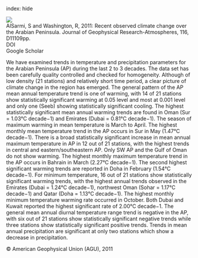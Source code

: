 index: hide

<div class="Citation">
    <div class="Citation-thumb CitationThumb-linked"  data-href="https://doi.org/10.1029/2010jd015459">
      <img src="https://static.claimspace.cloud/climate-study-static/refs/thumbs/14/AlSarmi_and_Washington_2011-thumb.png" />
    </div>

  <div class="Citation-body">
    <div class="Citation-text">AlSarmi, S and Washington, R, 2011: Recent observed climate change over the Arabian Peninsula. <span class="Article-journal">Journal of Geophysical Research-Atmospheres, </span><span class="Article-volume">116, </span>D11109pp.</div>
    <div class="Citation-links">
      <div class="CitationLink" data-href="https://doi.org/10.1029/2010jd015459">
        <div class="CitationLink-icon CitationLink-Doi"></div>
        <div class="CitationLink-text">DOI</div>
      </div>
      <div class="CitationLink" data-href="https://scholar.google.com/scholar?q=10.1029/2010jd015459">
        <div class="CitationLink-icon CitationLink-Scholar"></div>
        <div class="CitationLink-text">Google Scholar</div>
      </div>
    </div>
  </div>
</div>

We have examined trends in temperature and precipitation parameters for the Arabian Peninsula (AP) during the last 2 to 3 decades. The data set has been carefully quality controlled and checked for homogeneity. Although of low density (21 stations) and relatively short time period, a clear picture of climate change in the region has emerged. The general pattern of the AP mean annual temperature trend is one of warming, with 14 of 21 stations show statistically significant warming at 0.05 level and most at 0.001 level and only one (Seeb) showing statistically significant cooling. The highest statistically significant mean annual warming trends are found in Oman (Sur = 1.03°C decade−1) and Emirates (Dubai = 0.81°C decade−1). The season of maximum warming in mean temperature is March to April. The highest monthly mean temperature trend in the AP occurs in Sur in May (1.47°C decade−1). There is a broad statistically significant increase in mean annual maximum temperature in AP in 12 out of 21 stations, with the highest trends in central and eastern/southeastern AP. Only SW AP and the Gulf of Oman do not show warming. The highest monthly maximum temperature trend in the AP occurs in Bahrain in March (2.27°C decade−1). The second highest significant warming trends are reported in Doha in February (1.54°C decade−1). For minimum temperature, 16 out of 21 stations show statistically significant warming trends, with the highest annual trends observed in the Emirates (Dubai = 1.24°C decade−1), northwest Oman (Sohar = 1.17°C decade−1) and Qatar (Doha = 1.13°C decade−1). The highest monthly minimum temperature warming rate occurred in October. Both Dubai and Kuwait reported the highest significant rate of 2.00°C decade−1. The general mean annual diurnal temperature range trend is negative in the AP, with six out of 21 stations show statistically significant negative trends while three stations show statistically significant positive trends. Trends in mean annual precipitation are significant at only two stations which show a decrease in precipitation.

<div class="Citation-copy">
&copy; American Geophysical Union (AGU), 2011
</div>